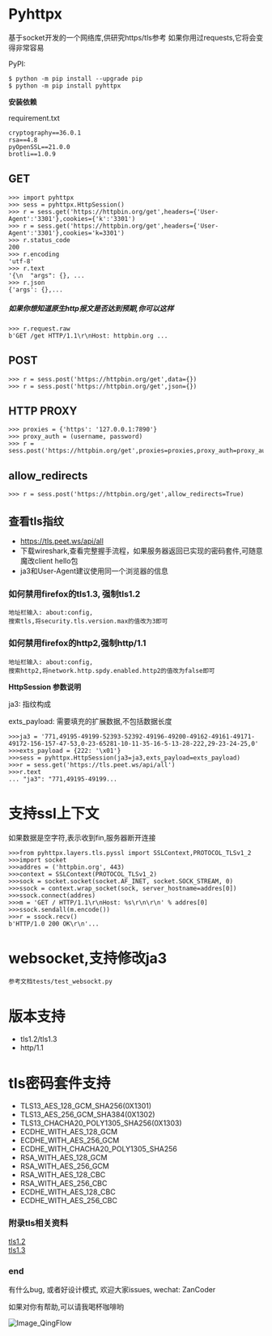 # Pyhttpx
基于socket开发的一个网络库,供研究https/tls参考
如果你用过requests,它将会变得非常容易

PyPI:
```
$ python -m pip install --upgrade pip
$ python -m pip install pyhttpx
```

**安装依赖**

requirement.txt

```
cryptography==36.0.1
rsa==4.8
pyOpenSSL==21.0.0
brotli==1.0.9

```

## GET
```
>>> import pyhttpx
>>> sess = pyhttpx.HttpSession()
>>> r = sess.get('https://httpbin.org/get',headers={'User-Agent':'3301'},cookies={'k':'3301')
>>> r = sess.get('https://httpbin.org/get',headers={'User-Agent':'3301'},cookies='k=3301')
>>> r.status_code
200
>>> r.encoding
'utf-8'
>>> r.text
'{\n  "args": {}, ...
>>> r.json
{'args': {},...

```
##### 如果你想知道原生http报文是否达到预期,你可以这样
```
>>> r.request.raw
b'GET /get HTTP/1.1\r\nHost: httpbin.org ...
```

## POST
```
>>> r = sess.post('https://httpbin.org/get',data={})
>>> r = sess.post('https://httpbin.org/get',json={})
```

## HTTP PROXY
```
>>> proxies = {'https': '127.0.0.1:7890'}
>>> proxy_auth = (username, password)
>>> r = sess.post('https://httpbin.org/get',proxies=proxies,proxy_auth=proxy_auth)
```

## allow_redirects

  ```
>>> r = sess.post('https://httpbin.org/get',allow_redirects=True)
```  

## 查看tls指纹
- https://tls.peet.ws/api/all
- 下载wireshark,查看完整握手流程，如果服务器返回已实现的密码套件,可随意魔改client hello包
- ja3和User-Agent建议使用同一个浏览器的信息

### 如何禁用firefox的tls1.3, 强制tls1.2

    地址栏输入: about:config,
    搜索tls,将security.tls.version.max的值改为3即可


### 如何禁用firefox的http2,强制http/1.1
    
    地址栏输入: about:config,
    搜索http2,将network.http.spdy.enabled.http2的值改为false即可


**HttpSession 参数说明**

ja3: 指纹构成

exts_payload: 需要填充的扩展数据,不包括数据长度

```
>>>ja3 = '771,49195-49199-52393-52392-49196-49200-49162-49161-49171-49172-156-157-47-53,0-23-65281-10-11-35-16-5-13-28-222,29-23-24-25,0'
>>>exts_payload = {222: '\x01'}
>>>sess = pyhttpx.HttpSession(ja3=ja3,exts_payload=exts_payload)
>>>r = sess.get('https://tls.peet.ws/api/all')
>>>r.text
... "ja3": "771,49195-49199...
```

# 支持ssl上下文

如果数据是空字符,表示收到fin,服务器断开连接

```
>>>from pyhttpx.layers.tls.pyssl import SSLContext,PROTOCOL_TLSv1_2
>>>import socket
>>>addres = ('httpbin.org', 443)
>>>context = SSLContext(PROTOCOL_TLSv1_2)
>>>sock = socket.socket(socket.AF_INET, socket.SOCK_STREAM, 0)
>>>ssock = context.wrap_socket(sock, server_hostname=addres[0])
>>>ssock.connect(addres)
>>>m = 'GET / HTTP/1.1\r\nHost: %s\r\n\r\n' % addres[0]
>>>ssock.sendall(m.encode())
>>>r = ssock.recv()
b'HTTP/1.0 200 OK\r\n'...
```

# websocket,支持修改ja3

    参考文档tests/test_websockt.py
    
# 版本支持

- tls1.2/tls1.3
- http/1.1

# tls密码套件支持
- TLS13_AES_128_GCM_SHA256(0X1301)
- TLS13_AES_256_GCM_SHA384(0X1302)
- TLS13_CHACHA20_POLY1305_SHA256(0X1303)
- ECDHE_WITH_AES_128_GCM
- ECDHE_WITH_AES_256_GCM
- ECDHE_WITH_CHACHA20_POLY1305_SHA256
- RSA_WITH_AES_128_GCM
- RSA_WITH_AES_256_GCM
- RSA_WITH_AES_128_CBC
- RSA_WITH_AES_256_CBC
- ECDHE_WITH_AES_128_CBC
- ECDHE_WITH_AES_256_CBC


### 附录tls相关资料

   [tls1.2](https://www.rfc-editor.org/rfc/rfc5246.html)  
   [tls1.3](https://www.rfc-editor.org/rfc/rfc8446.html)
 
### end

有什么bug, 或者好设计模式, 欢迎大家issues, wechat: ZanCoder</br>

如果对你有帮助,可以请我喝杯咖啡哟


 ![Image_QingFlow](https://file.qingflow.com/documents/form/attach/35efbb5c-b704-4ac6-9074-8adc2f0ef9df.png)